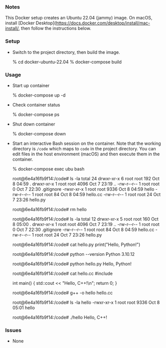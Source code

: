 ### Notes
This Docker setup creates an Ubuntu 22.04 (jammy) image. On macOS, install [Docker Desktop](https://docs.docker.com/desktop/install/mac-install/, then follow the instructions below.

### Setup

* Switch to the project directory, then build the image.

    % cd docker-ubuntu-22.04
    % docker-compose build

### Usage

* Start up container

    % docker-compose up -d

* Check container status

    % docker-compose ps

* Shut down container

    % docker-compose down

* Start an interactive Bash session on the container. Note that the working directory is `/code` which maps to `code` in the project directory. You can edit files in the host environment (macOS) and then execute them in the container.

    % docker-compose exec ubu bash

    root@6e4a16fb9f14:/code# ls -la
    total 24
    drwxr-xr-x 6 root root  192 Oct  8 04:59 .
    drwxr-xr-x 1 root root 4096 Oct  7 23:19 ..
    -rw-r--r-- 1 root root    0 Oct  7 22:30 .gitignore
    -rwxr-xr-x 1 root root 9336 Oct  8 04:59 hello
    -rw-r--r-- 1 root root   84 Oct  8 04:59 hello.cc
    -rw-r--r-- 1 root root   24 Oct  7 23:26 hello.py

    root@6e4a16fb9f14:/code# rm hello

    root@6e4a16fb9f14:/code# ls -la
    total 12
    drwxr-xr-x 5 root root  160 Oct  8 05:00 .
    drwxr-xr-x 1 root root 4096 Oct  7 23:19 ..
    -rw-r--r-- 1 root root    0 Oct  7 22:30 .gitignore
    -rw-r--r-- 1 root root   84 Oct  8 04:59 hello.cc
    -rw-r--r-- 1 root root   24 Oct  7 23:26 hello.py

    root@6e4a16fb9f14:/code# cat hello.py
    print("Hello, Python!")

    root@6e4a16fb9f14:/code# python --version
    Python 3.10.12

    root@6e4a16fb9f14:/code# python hello.py
    Hello, Python!

    root@6e4a16fb9f14:/code# cat hello.cc
    #include <iostream>
    
    int main() {
        std::cout << "Hello, C++!\n";
        return 0;
    }

    root@6e4a16fb9f14:/code# g++ -o hello hello.cc

    root@6e4a16fb9f14:/code# ls -la hello
    -rwxr-xr-x 1 root root 9336 Oct  8 05:01 hello

    root@6e4a16fb9f14:/code# ./hello
    Hello, C++!
    
### Issues
* None

